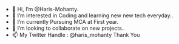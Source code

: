- 👋 Hi, I’m @Haris-Mohanty.
- 👀 I’m interested in Coding and learning new new tech everyday..
- 🌱 I’m currently Pursuing MCA at First year.
- 💞️ I’m looking to collaborate on new projects..
- 📫 My Twitter Handle : @haris_mohanty
             Thank You 

<!---
Haris-Mohanty/Haris-Mohanty is a ✨ special ✨ repository because its `README.md` (this file) appears on your GitHub profile.
You can click the Preview link to take a look at your changes.
--->
